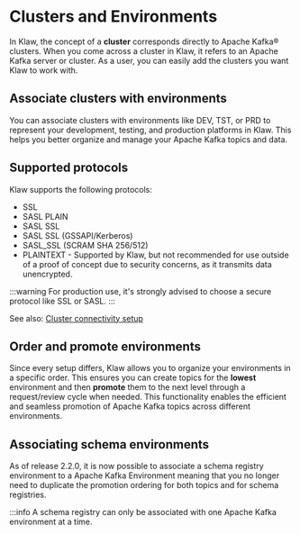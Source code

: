 # Clusters and Environments

In Klaw, the concept of a **cluster** corresponds directly to Apache
Kafka® clusters. When you come across a cluster in Klaw, it refers to an
Apache Kafka server or cluster. As a user, you can easily add the
clusters you want Klaw to work with.

## Associate clusters with environments

You can associate clusters with environments like DEV, TST, or PRD to
represent your development, testing, and production platforms in Klaw.
This helps you better organize and manage your Apache Kafka topics and data.

## Supported protocols

Klaw supports the following protocols:

- SSL
- SASL PLAIN
- SASL SSL
- SASL SSL (GSSAPI/Kerberos)
- SASL_SSL (SCRAM SHA 256/512)
- PLAINTEXT - Supported by Klaw, but not recommended for use outside of a proof of concept due to security concerns, as it transmits data unencrypted.

:::warning
For production use, it's strongly advised to choose a secure protocol like SSL or SASL.
:::

See also: [Cluster connectivity setup](../../cluster-connectivity-setup/index.md)

## Order and promote environments

Since every setup differs, Klaw allows you to organize your environments
in a specific order. This ensures you can create topics for the
**lowest** environment and then **promote** them to the next level
through a request/review cycle when needed. This functionality enables
the efficient and seamless promotion of Apache Kafka topics across different
environments.

## Associating schema environments

As of release 2.2.0, it is now possible to associate a schema registry
environment to a Apache Kafka Environment meaning that you no longer need to
duplicate the promotion ordering for both topics and for schema
registries.

:::info
A schema registry can only be associated with one Apache Kafka environment at a time.
